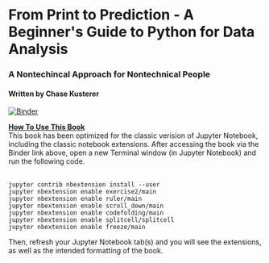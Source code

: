 # From Print to Prediction - A Beginner's Guide to Python for Data Analysis
### A Nontechincal Approach for Nontechnical People
#### Written by Chase Kusterer

[![Binder](https://mybinder.org/badge_logo.svg)](https://mybinder.org/v2/gh/chase-kusterer/textbook-py-data-analysis/master?urlpath=tree&clear_cache=1)

<strong><u>How To Use This Book</u></strong><br>
This book has been optimized for the classic verision of Jupyter Notebook, including the classic notebook extensions. After accessing the book via the Binder link above, open a new Terminal window (in Jupyter Notebook) and run the following code.
<br><br>

~~~
jupyter contrib nbextension install --user
jupyter nbextension enable exercise2/main
jupyter nbextension enable ruler/main
jupyter nbextension enable scroll_down/main
jupyter nbextension enable codefolding/main
jupyter nbextension enable splitcell/splitcell
jupyter nbextension enable freeze/main
~~~

Then, refresh your Jupyter Notebook tab(s) and you will see the extensions, as well as the intended formatting of the book.

